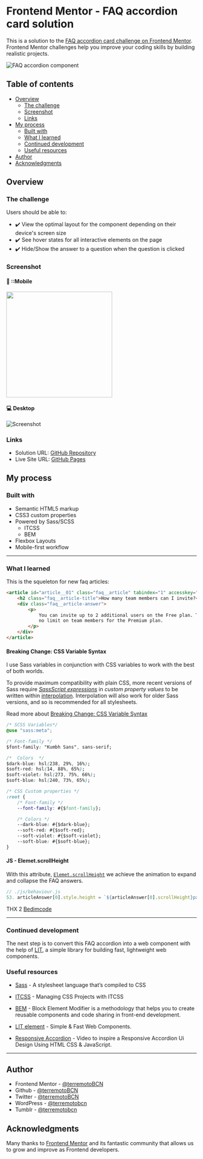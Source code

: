 # Frontend Mentor - FAQ accordion card solution

This is a solution to the [FAQ accordion card challenge on Frontend Mentor](https://www.frontendmentor.io/challenges/faq-accordion-card-XlyjD0Oam). Frontend Mentor challenges help you improve your coding skills by building realistic projects.

![FAQ accordion component](./screenshots/01%20Screenshot%202022-04-05%20-%20Frontend%20Mentor%20FAQ%20Accordion%20Card.png)

## Table of contents

-   [Overview](#overview)
    -   [The challenge](#the-challenge)
    -   [Screenshot](#screenshot)
    -   [Links](#links)
-   [My process](#my-process)
    -   [Built with](#built-with)
    -   [What I learned](#what-i-learned)
    -   [Continued development](#continued-development)
    -   [Useful resources](#useful-resources)
-   [Author](#author)
-   [Acknowledgments](#acknowledgments)

## Overview

### The challenge

Users should be able to:

-   ✔️ View the optimal layout for the component depending on their device's screen size
-   ✔️ See hover states for all interactive elements on the page
-   ✔️ Hide/Show the answer to a question when the question is clicked

### Screenshot

#### 📱 ::Mobile

<img width="280" src="./screenshots/02 Screenshot 2022-04-05 - Frontend Mentor FAQ Accordion Card.png"/>

#### 💻 Desktop

![Screenshot](./screenshots/03%20Screenshot%202022-04-05%20-%20Frontend%20Mentor%20FAQ%20Accordion%20Card.png)

### Links

-   Solution URL: [GitHub Repository](https://github.com/terremotoBCN/faq-accordion-card-main)
-   Live Site URL: [GitHub Pages](https://terremotobcn.github.io/faq-accordion-card-main/)

## My process

### Built with

-   Semantic HTML5 markup
-   CSS3 custom properties
-   Powered by Sass/SCSS
    -   ITCSS
    -   BEM
-   Flexbox Layouts
-   Mobile-first workflow

---

### What I learned

<!-- Use this section to recap over some of your major learnings while working through this project. Writing these out and providing code samples of areas you want to highlight is a great way to reinforce your own knowledge. -->

This is the squeleton for new faq articles:

```html
<article id="article__01" class="faq__article" tabindex="1" accesskey="1">
	<h2 class="faq__article-title">How many team members can I invite?</h2>
	<div class="faq__article-answer">
		<p>
			You can invite up to 2 additional users on the Free plan. There is
			no limit on team members for the Premium plan.
		</p>
	</div>
</article>
```

#### Breaking Change: CSS Variable Syntax

I use Sass variables in conjunction with CSS variables to work with the best of both worlds.

To provide maximum compatibility with plain CSS, more recent versions of Sass require [_SassScript expressions_](https://sass-lang.com/documentation/syntax/structure#expressions) in _custom property values_ to be written within [interpolation](https://sass-lang.com/documentation/interpolation). Interpolation will also work for older Sass versions, and so is recommended for all stylesheets.

Read more about [Breaking Change: CSS Variable Syntax](https://sass-lang.com/documentation/breaking-changes/css-vars)

```css
/* SCSS Variables*/
@use "sass:meta";

/* Font-family */
$font-family: "Kumbh Sans", sans-serif;

/*	Colors	*/
$dark-blue: hsl(238, 29%, 16%);
$soft-red: hsl(14, 88%, 65%);
$soft-violet: hsl(273, 75%, 66%);
$soft-blue: hsl(240, 73%, 65%);

/* CSS Custom properties */
:root {
	/* Font-family */
	--font-family: #{$font-family};

	/* Colors */
	--dark-blue: #{$dark-blue};
	--soft-red: #{$soft-red};
	--soft-violet: #{$soft-violet};
	--soft-blue: #{$soft-blue};
}
```

#### JS - Elemet.scrollHeight

With this attribute, [`Elemet.scrollHeight`](https://developer.mozilla.org/es/docs/Web/API/Element/scrollHeight) we achieve the animation to expand and collapse the FAQ answers.

```js
// ./js/behaviour.js
53. articleAnswer[0].style.height = `${articleAnswer[0].scrollHeight}px`;
```

THX 2 [ Bedimcode ](https://www.youtube.com/watch?v=-ZblPRBjJJw)

---

### Continued development

The next step is to convert this FAQ accordion into a web component with the help of [LIT](https://lit.dev), a simple library for building fast, lightweight web components.

### Useful resources

-   [Sass](https://sass-lang.com/documentation) - A stylesheet language that’s
    compiled to CSS

<!-- -   [minireset.css](https://jgthms.com/minireset.css/) - A tiny modern CSS reset -->

-   [ITCSS](https://speakerdeck.com/dafed/managing-css-projects-with-itcss?slide=5) -
    Managing CSS Projects with ITCSS

-   [BEM](http://getbem.com/) - Block Element Modifier is a methodology that
    helps you to create reusable components and code sharing in front-end
    development.

-   [LIT element](https://lit.dev/) - Simple & Fast Web Components.

-   [Responsive Accordion](https://youtu.be/-ZblPRBjJJw) - Video to inspire a Responsive Accordion Ui Design Using HTML CSS & JavaScript.

---

## Author

-   Frontend Mentor -
    [@terremotoBCN](https://www.frontendmentor.io/profile/terremotoBCN)
-   Github - [@terremotoBCN](https://github.com/terremotoBCN)
-   Twitter - [@terremotoBCN](https://www.twitter.com/terremotoBCN)
-   WordPress - [@terremotobcn](https://terremotobcn.wordpress.com/)
-   Tumblr - [@terremotobcn](https://terremotobcn.tumblr.com/)

## Acknowledgments

Many thanks to [Frontend Mentor](https://www.frontendmentor.io) and its
fantastic community that allows us to grow and improve as Frontend developers.
